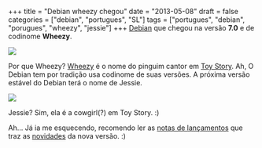 +++
title = "Debian wheezy chegou"
date = "2013-05-08"
draft = false
categories = ["debian", "portugues", "SL"]
tags = ["portugues", "debian", "porugues", "wheezy", "jessie"]
+++
[Debian](http://www.debian.org) que chegou na versão **7.0** e de
codinome **Wheezy**.

![](/images/Wheezy_toyStory.jpg)

Por que Wheezy?
[Wheezy](http://disney.wikia.com/wiki/Wheezy_(Toy_Story)) é o nome do
pinguim cantor em [Toy Story](http://en.wikipedia.org/wiki/Toy_Story).
Ah, O Debian tem por tradição usa codinome de suas versões. A próxima
versão estável do Debian terá o nome de Jessie.

![](/images/jessie_toystory.jpg)

Jessie? Sim, ela é a cowgirl(?) em Toy Story. :)

Ah… Já ia me esquecendo, recomendo ler as [notas de
lançamentos](http://wiki.debian.org/NewInWheezy) que traz as
[novidades](http://www.debian.org/releases/stable/amd64/release-notes/)
da nova versão. :)
